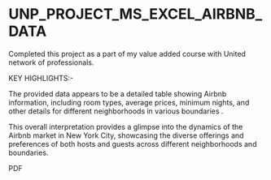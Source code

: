 # UNP_PROJECT_MS_EXCEL_AIRBNB_DATA
Completed this project as a part of my  value added course with United network of professionals.

KEY HIGHLIGHTS:-

The provided data appears to be a detailed table showing Airbnb information, including room types, average prices, minimum nights, and other details for different neighborhoods in various boundaries . 

 This overall interpretation provides a glimpse into the dynamics of the Airbnb market in New York City, showcasing the diverse offerings and preferences of both hosts and guests across different neighborhoods and boundaries.
 
 PDF
